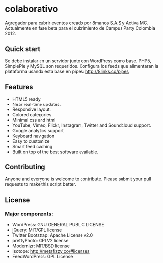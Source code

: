 colaborativo
============

Agregador para cubrir eventos creado por 8manos S.A.S y Activa MC.
Actualmente en fase beta para el cubrimiento de Campus Party Colombia 2012.

## Quick start

Se debe instalar en un servidor junto con WordPress como base. PHP5, SimplePie y MySQL son requeridos.
Configura los feeds que alimentaran la plataforma usando esta base en pipes: http://8links.co/pipes


## Features

* HTML5 ready.
* Near real-time updates.
* Responsive layout.
* Colored categories
* Minimal css and html
* YouTube, Vimeo, Flickr, Instagram, Twitter and Soundcloud support. 
* Google analytics support
* Keyboard navigation
* Easy to customize
* Smart feed caching
* Built on top of the best software available.


## Contributing

Anyone and everyone is welcome to contribute. 
Please submit your pull requests to make this script better.


## License

### Major components:

* WordPress: GNU  GENERAL PUBLIC LICENSE
* jQuery: MIT/GPL license
* Twitter Bootstrap: Apache License v2.0
* prettyPhoto: GPLV2 license
* Modernizr: MIT/BSD license
* Isotope: http://metafizzy.co/#licenses
* FeedWordPress: GPL License